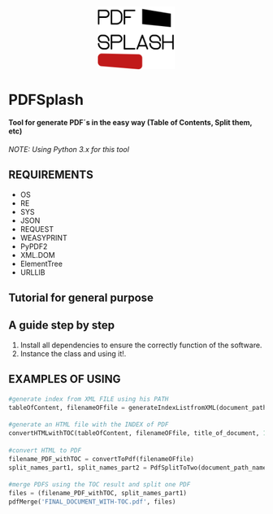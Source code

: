 
<div align="center" style="text-align:center">
  <img src="https://raw.githubusercontent.com/Warkanlock/PDFSplash/master/logo.png?token=AMuOoIflLLGWKVYBWszV4LQQbH74FzL2ks5csSG8wA%3D%3D" height=30% width=30%/>
</div>

# PDFSplash
#### Tool for generate PDF´s in the easy way (Table of Contents, Split them, etc)

*NOTE: Using Python 3.x for this tool*

## REQUIREMENTS

* OS
* RE
* SYS
* JSON
* REQUEST
* WEASYPRINT
* PyPDF2
* XML.DOM
* ElementTree
* URLLIB

## Tutorial for general purpose

## A guide step by step

1. Install all dependencies to ensure the correctly function of the software.
2. Instance the class and using it!.

## EXAMPLES OF USING

```python
#generate index from XML FILE using his PATH
tableOfContent, filenameOFfile = generateIndexListfromXML(document_path_name_XML, document_path_name_PDF, element_of_yourXML)

#generate an HTML file with the INDEX of PDF
convertHTMLwithTOC(tableOfContent, filenameOFfile, title_of_document, 1)

#convert HTML to PDF
filename_PDF_withTOC = convertToPdf(filenameOFfile)
split_names_part1, split_names_part2 = PdfSplitToTwo(document_path_name_PDF, textToFindandSplit)

#merge PDFS using the TOC result and split one PDF
files = (filename_PDF_withTOC, split_names_part1)
pdfMerge('FINAL_DOCUMENT_WITH-TOC.pdf', files)
```
